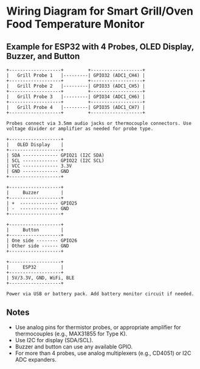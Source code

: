 # Wiring Diagram for Smart Grill/Oven Food Temperature Monitor

## Example for ESP32 with 4 Probes, OLED Display, Buzzer, and Button

```
+-------------------+         +-------------------+
|   Grill Probe 1   |---------| GPIO32 (ADC1_CH4) |
+-------------------+         +-------------------+
|   Grill Probe 2   |---------| GPIO33 (ADC1_CH5) |
+-------------------+         +-------------------+
|   Grill Probe 3   |---------| GPIO34 (ADC1_CH6) |
+-------------------+         +-------------------+
|   Grill Probe 4   |---------| GPIO35 (ADC1_CH7) |
+-------------------+         +-------------------+

Probes connect via 3.5mm audio jacks or thermocouple connectors. Use voltage divider or amplifier as needed for probe type.

+-------------------+
|   OLED Display    |
+-------------------+
| SDA ------------- GPIO21 (I2C SDA)
| SCL ------------- GPIO22 (I2C SCL)
| VCC ------------- 3.3V
| GND ------------- GND
+-------------------+

+-------------------+
|     Buzzer        |
+-------------------+
| +  -------------- GPIO25
| -  -------------- GND
+-------------------+

+-------------------+
|     Button        |
+-------------------+
| One side -------- GPIO26
| Other side ------ GND
+-------------------+

+-------------------+
|     ESP32         |
+-------------------+
| 5V/3.3V, GND, WiFi, BLE
+-------------------+

Power via USB or battery pack. Add battery monitor circuit if needed.
```

## Notes

- Use analog pins for thermistor probes, or appropriate amplifier for thermocouples (e.g., MAX31855 for Type K).
- Use I2C for display (SDA/SCL).
- Buzzer and button can use any available GPIO.
- For more than 4 probes, use analog multiplexers (e.g., CD4051) or I2C ADC expanders.
